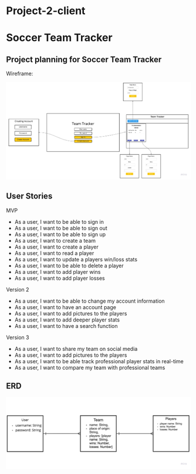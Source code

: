 # Project-2-client

# Soccer Team Tracker


## Project planning for Soccer Team Tracker

Wireframe:

![Wireframes](./assets/Wireframe.jpg)

## User Stories

MVP
- As a user, I want to be able to sign in
- As a user, I want to be able to sign out
- As a user, I want to be able to sign up
- As a user, I want to create a team
- As a user, I want to create a player
- As a user, I want to read a player
- As a user, I want to update a players win/loss stats
- As a user, I want to be able to delete a player
- As a user, I want to add player wins
- As a user, I want to add player losses

Version 2
- As a user, I want to be able to change my account information
- As a user, I want to have an account page
- As a user, I want to add pictures to the players
- As a user, I want to add deeper player stats
- As a user, I want to have a search function

Version 3
- As a user, I want to share my team on social media
- As a user, I want to add pictures to the players
- As a user, I want to be able track professional player stats in real-time
- As a user, I want to compare my team with professional teams

 ## ERD

 ![ERD](./assets/erd.jpg)